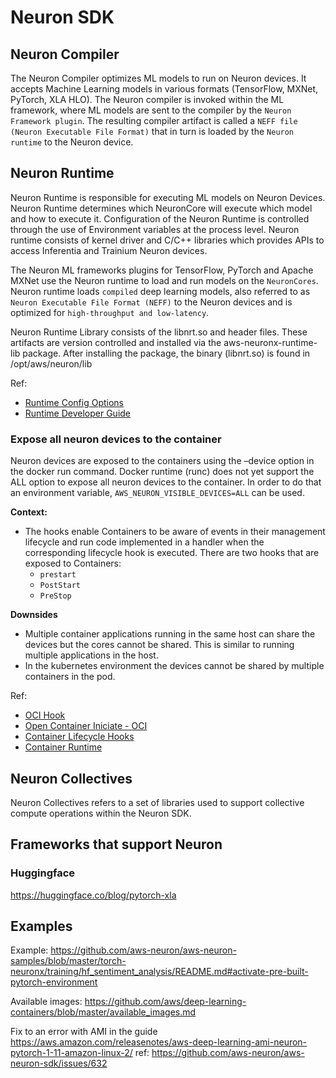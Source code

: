 # Neuron SDK

## Neuron Compiler

The Neuron Compiler optimizes ML models to run on Neuron devices. It accepts Machine Learning models in various formats (TensorFlow, MXNet, PyTorch, XLA HLO). The Neuron compiler is invoked within the ML framework, where ML models are sent to the compiler by the `Neuron Framework plugin`. The resulting compiler artifact is called a `NEFF file (Neuron Executable File Format)` that in turn is loaded by the `Neuron runtime` to the Neuron device.

## Neuron Runtime

Neuron Runtime is responsible for executing ML models on Neuron Devices. Neuron Runtime determines which NeuronCore will execute which model and how to execute it. Configuration of the Neuron Runtime is controlled through the use of Environment variables at the process level. Neuron runtime consists of kernel driver and C/C++ libraries which provides APIs to access Inferentia and Trainium Neuron devices. 

The Neuron ML frameworks plugins for TensorFlow, PyTorch and Apache MXNet use the Neuron runtime to load and run models on the `NeuronCores`. Neuron runtime loads `compiled` deep learning models, also referred to as `Neuron Executable File Format (NEFF)` to the Neuron devices and is optimized for `high-throughput and low-latency`.

Neuron Runtime Library consists of the libnrt.so and header files. These artifacts are version controlled and installed via the aws-neuronx-runtime-lib package. After installing the package, the binary (libnrt.so) is found in /opt/aws/neuron/lib

Ref:
- [Runtime Config Options](https://awsdocs-neuron.readthedocs-hosted.com/en/latest/neuron-runtime/nrt-configurable-parameters.html#nrt-configuration)
- [Runtime Developer Guide](https://awsdocs-neuron.readthedocs-hosted.com/en/latest/neuron-runtime/nrt-api-guide.html)

### Expose all neuron devices to the container

Neuron devices are exposed to the containers using the –device option in the docker run command. Docker runtime (runc) does not yet support the ALL option to expose all neuron devices to the container. In order to do that an environment variable, `AWS_NEURON_VISIBLE_DEVICES=ALL` can be used.

**Context:**
- The hooks enable Containers to be aware of events in their management lifecycle and run code implemented in a handler when the corresponding lifecycle hook is executed. There are two hooks that are exposed to Containers:
    - `prestart`
    - `PostStart`
    - `PreStop`

**Downsides**
- Multiple container applications running in the same host can share the devices but the cores cannot be shared. This is similar to running multiple applications in the host.
- In the kubernetes environment the devices cannot be shared by multiple containers in the pod.

Ref:
- [OCI Hook](https://awsdocs-neuron.readthedocs-hosted.com/en/latest/containers/tutorials/tutorial-oci-hook.html#tutorial-oci-hook)
- [Open Container Iniciate - OCI](https://github.com/opencontainers/runtime-spec)
- [Container Lifecycle Hooks](https://kubernetes.io/docs/concepts/containers/container-lifecycle-hooks/)
- [Container Runtime](https://kubernetes.io/docs/concepts/containers/#container-runtimes)


## Neuron Collectives

Neuron Collectives refers to a set of libraries used to support collective compute operations within the Neuron SDK.


## Frameworks that support Neuron

### Huggingface

https://huggingface.co/blog/pytorch-xla

## Examples

Example: https://github.com/aws-neuron/aws-neuron-samples/blob/master/torch-neuronx/training/hf_sentiment_analysis/README.md#activate-pre-built-pytorch-environment

Available images: https://github.com/aws/deep-learning-containers/blob/master/available_images.md

Fix to an error with AMI in the guide https://aws.amazon.com/releasenotes/aws-deep-learning-ami-neuron-pytorch-1-11-amazon-linux-2/
ref: https://github.com/aws-neuron/aws-neuron-sdk/issues/632
